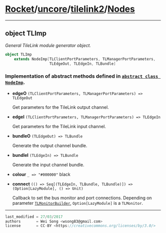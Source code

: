 [Rocket](../../Readme.md)/[uncore](../../uncore.md)/[tilelink2](../tilelink2.md)/[Nodes](https://github.com/ucb-bar/rocket-chip/blob/master/src/main/scala/uncore/tilelink2/Nodes.scala)
=====================


**********************

object TLImp
---------------
*General TileLink module generator object.*

~~~scala
object TLImp
    extends NodeImp[TLClientPortParameters, TLManagerPortParameters,
                    TLEdgeOut, TLEdgeIn, TLBundle]
~~~

### Implementation of abstract methods defined in [`abstract class NodeImp`](../../diplomacy/Nodes.md).

+ **edgeO** `(TLClientPortParameters, TLManagerPortParameters) => TLEdgeOut`

    Get parameters for the TileLink output channel.

+ **edgeI** `(TLClientPortParameters, TLManagerPortParameters) => TLEdgeIn`

    Get parameters for the TileLink input channel.

+ **bundleO** `(TLEdgeOut) => TLBundle`

    Generate the output channel bundle.

+ **bundleI** `(TLEdgeIn) => TLBundle`

    Generate the input channel bundle.

+ **colour** `_ => "#000000"` black

+ **connect** `(() => Seq[(TLEdgeIn, TLBundle, TLBundle)]) => (Option[LazyModule], () => Unit)`

    Callback to set the bus monitor and port connections.
    Depending on parameter [`TLMonitorBuilder`](../../rocketchip/Configs.md), `Option[LazyModule]` is a `TLMonitor`.

**********************

```scala
last_modified = 27/03/2017
authors       = Wei Song <wsong83@gmail.com>
license       = CC-BY <https://creativecommons.org/licenses/by/3.0/>
```
